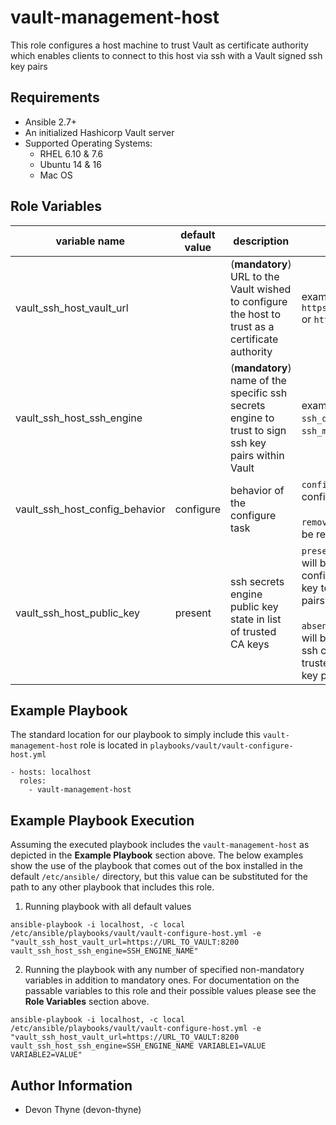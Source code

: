 vault-management-host
=====================

This role configures a host machine to trust Vault as certificate authority which enables clients to connect to this host via ssh with a Vault signed ssh key pairs

Requirements
------------

* Ansible 2.7+
* An initialized Hashicorp Vault server
* Supported Operating Systems:
    * RHEL 6.10 & 7.6
    * Ubuntu 14 & 16
    * Mac OS

Role Variables
--------------

| variable name                  | default value | description                                                                                         | value options                                                                                                                                                                                                                                                       |
| ------------------------------ | ------------- | --------------------------------------------------------------------------------------------------- | ------------------------------------------------------------------------------------------------------------------------------------------------------------------------------------------------------------------------------------------------------------------- |
| vault_ssh_host_vault_url       |               | (**mandatory**) URL to the Vault wished to configure the host to trust as a certificate authority   | examples: <br/> `https://vault.internal:8200` or `https://REDACTED` ...                                                                                                                                                                                          |
| vault_ssh_host_ssh_engine      |               | (**mandatory**) name of the specific ssh secrets engine to trust to sign ssh key pairs within Vault | examples: <br/> `ssh_development` or `ssh_management` ...                                                                                                                                                                                               |
| vault_ssh_host_config_behavior | configure     | behavior of the configure task                                                                      | `configure` - apply host configuration <br/><br/> `remove` host confiurations will be removed from machine                                                                                                                                                          |
| vault_ssh_host_public_key      | present       | ssh secrets engine public key state in list of trusted CA keys                                      | `present` - engine public key will be added to host's ssh configuration as a trusted key to sign client ssh key pairs with <br/><br/> `absent` - engine public key will be removed from host's ssh configuration as a trusted key to sign client ssh key pairs with |


Example Playbook
----------------

The standard location for our playbook to simply include this `vault-management-host` role is located in `playbooks/vault/vault-configure-host.yml`
```    
- hosts: localhost
  roles:
    - vault-management-host
```

Example Playbook Execution
--------------------------

Assuming the executed playbook includes the `vault-management-host` as depicted in the **Example Playbook** section above. The below examples show the use of the playbook that comes out of the box installed in the default `/etc/ansible/` directory, but this value can be substituted for the path to any other playbook that includes this role.

1. Running playbook with all default values
```
ansible-playbook -i localhost, -c local /etc/ansible/playbooks/vault/vault-configure-host.yml -e "vault_ssh_host_vault_url=https://URL_TO_VAULT:8200 vault_ssh_host_ssh_engine=SSH_ENGINE_NAME"
```

2. Running the playbook with any number of specified non-mandatory variables in addition to mandatory ones. For documentation on the passable variables to this role and their possible values please see the **Role Variables** section above.
```
ansible-playbook -i localhost, -c local /etc/ansible/playbooks/vault/vault-configure-host.yml -e "vault_ssh_host_vault_url=https://URL_TO_VAULT:8200 vault_ssh_host_ssh_engine=SSH_ENGINE_NAME VARIABLE1=VALUE VARIABLE2=VALUE"
```

Author Information
------------------

* Devon Thyne (devon-thyne)
